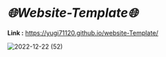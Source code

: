 <h1><b><i>🌐Website-Template🌐</i></b></h1>

<b>Link :</b> https://yugi71120.github.io/website-Template/

![2022-12-22 (52)](https://user-images.githubusercontent.com/86682458/209202126-f7190229-f658-45ef-864a-cf09e99daa6b.png)
